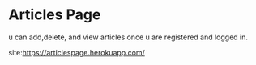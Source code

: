 # Articles Page
u can add,delete, and view articles once u are registered and logged in.


site:https://articlespage.herokuapp.com/
